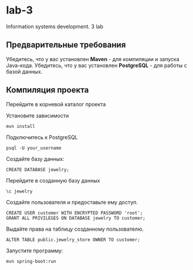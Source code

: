 # lab-3
Information systems development. 3 lab

## Предварительные требования
Убедитесь, что у вас установлен **Maven** - для компиляции и запуска Java-кода.
Убедитесь, что у вас установлен **PostgreSQL** - для работы с базой данных.
## Компиляция проекта
Перейдите в корневой каталог проекта

Установите зависимости
```
mvn install
```

Подключитесь к PostgreSQL
```
psql -U your_username
```

Создайте базу данных:
```
CREATE DATABASE jewelry;
```

Перейдите в созданную базу данных
```
\c jewelry
```

Создайте пользователя и предоставьте ему доступ.
```
CREATE USER customer WITH ENCRYPTED PASSWORD 'root';
GRANT ALL PRIVILEGES ON DATABASE jewelry TO customer;
```

Выдайте права на таблицу созданному пользователю.
```
ALTER TABLE public.jewelry_store OWNER TO customer;
```

Запустите программу:
```
mvn spring-boot:run
```

